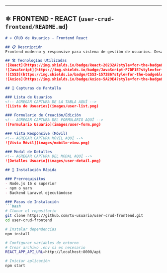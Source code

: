 
---

## ⚛️ **FRONTEND - REACT** (`user-crud-frontend/README.md`)

```markdown
# ⚛️ CRUD de Usuarios - Frontend React

## 📋 Descripción
Frontend moderno y responsive para sistema de gestión de usuarios. Desarrollado en React con conexión a API Laravel, featuring interfaz intuitiva y experiencia de usuario optimizada.

## 🛠️ Tecnologías Utilizadas
![React](https://img.shields.io/badge/React-20232A?style=for-the-badge&logo=react&logoColor=61DAFB)
![JavaScript](https://img.shields.io/badge/JavaScript-F7DF1E?style=for-the-badge&logo=javascript&logoColor=black)
![CSS3](https://img.shields.io/badge/CSS3-1572B6?style=for-the-badge&logo=css3&logoColor=white)
![Axios](https://img.shields.io/badge/Axios-5A29E4?style=for-the-badge&logo=axios&logoColor=white)

## 📸 Capturas de Pantalla

### Lista de Usuarios
<!-- AGREGAR CAPTURA DE LA TABLA AQUÍ -->
![Lista de Usuarios](images/user-list.png)

### Formulario de Creación/Edición
<!-- AGREGAR CAPTURA DEL FORMULARIO AQUÍ -->
![Formulario Usuario](images/user-form.png)

### Vista Responsive (Móvil)
<!-- AGREGAR CAPTURA MÓVIL AQUÍ -->
![Vista Móvil](images/mobile-view.png)

### Modal de Detalles
<!-- AGREGAR CAPTURA DEL MODAL AQUÍ -->
![Detalles Usuario](images/user-detail.png)

## 🚀 Instalación Rápida

### Prerrequisitos
- Node.js 16 o superior
- npm o yarn
- Backend Laravel ejecutándose

### Pasos de Instalación
```bash
# Clonar el repositorio
git clone https://github.com/tu-usuario/user-crud-frontend.git
cd user-crud-frontend

# Instalar dependencias
npm install

# Configurar variables de entorno
# Crear archivo .env si es necesario
REACT_APP_API_URL=http://localhost:8000/api

# Iniciar aplicación
npm start
